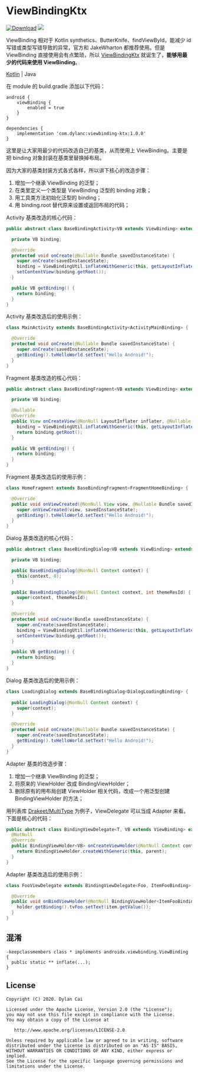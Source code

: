 # ViewBindingKtx

[![Download](https://api.bintray.com/packages/dylancai/maven/viewbinding-ktx/images/download.svg)](https://bintray.com/dylancai/maven/viewbinding-ktx/_latestVersion) [![](https://img.shields.io/badge/License-Apache--2.0-green.svg)](https://github.com/DylanCaiCoding/ViewBindingKtx/blob/master/LICENSE)

ViewBinding 相对于 Kotlin synthetics、ButterKnife、findViewById，能减少 id 写错或类型写错导致的异常，官方和 JakeWharton 都推荐使用。但是 ViewBinding 直接使用会有点繁琐，所以 [ViewBindingKtx](https://github.com/DylanCaiCoding/ViewBindingKtx) 就诞生了，**能够用最少的代码来使用 ViewBinding**。

[Kotlin](https://github.com/DylanCaiCoding/ViewBindingKtx) | Java

在 module 的 build.gradle 添加以下代码：

```
android {
    viewBinding {
        enabled = true
    }
}

dependencies {
    implementation 'com.dylanc:viewbinding-ktx:1.0.0'
}
```

这里是让大家用最少的代码改造自己的基类，从而使用上 ViewBinding。主要是把 binding 对象封装在基类里替换掉布局。

因为大家的基类封装方式各式各样，所以讲下核心的改造步骤：

1. 增加一个继承 ViewBinding 的泛型；
2. 在类里定义一个类型是 ViewBinding 泛型的 binding 对象；
3. 用工具类方法初始化泛型的 binding；
4. 用 binding.root 替代原来设置或返回布局的代码；

Activity 基类改造的核心代码：

```java
public abstract class BaseBindingActivity<VB extends ViewBinding> extends AppCompatActivity {

  private VB binding;

  @Override
  protected void onCreate(@Nullable Bundle savedInstanceState) {
    super.onCreate(savedInstanceState);
    binding = ViewBindingUtil.inflateWithGeneric(this, getLayoutInflater());
    setContentView(binding.getRoot());
  }

  public VB getBinding() {
    return binding;
  }
}
```

Activity 基类改造后的使用示例：

```java
class MainActivity extends BaseBindingActivity<ActivityMainBinding> {

  @Override
  protected void onCreate(@Nullable Bundle savedInstanceState) {
    super.onCreate(savedInstanceState);
    getBinding().tvHelloWorld.setText("Hello Android!");
  }
}
```

Fragment 基类改造的核心代码：

```java
public abstract class BaseBindingFragment<VB extends ViewBinding> extends Fragment {

  private VB binding;

  @Nullable
  @Override
  public View onCreateView(@NonNull LayoutInflater inflater, @Nullable ViewGroup container, @Nullable Bundle savedInstanceState) {
    binding = ViewBindingUtil.inflateWithGeneric(this, getLayoutInflater());
    return binding.getRoot();
  }

  public VB getBinding() {
    return binding;
  }
}
```

Fragment 基类改造后的使用示例：

```java
class HomeFragment extends BaseBindingFragment<FragmentHomeBinding> {

  @Override
  public void onViewCreated(@NonNull View view, @Nullable Bundle savedInstanceState) {
    super.onViewCreated(view, savedInstanceState);
    getBinding().tvHelloWorld.setText("Hello Android!");
  }
}
```

Dialog 基类改造的核心代码：

```java
public abstract class BaseBindingDialog<VB extends ViewBinding> extends Dialog {

  private VB binding;

  public BaseBindingDialog(@NonNull Context context) {
    this(context, 0);
  }

  public BaseBindingDialog(@NonNull Context context, int themeResId) {
    super(context, themeResId);
  }

  @Override
  protected void onCreate(Bundle savedInstanceState) {
    super.onCreate(savedInstanceState);
    binding = ViewBindingUtil.inflateWithGeneric(this, getLayoutInflater());
    setContentView(binding.getRoot());
  }

  public VB getBinding() {
    return binding;
  }
}
```

Dialog 基类改造后的使用示例：

```java
class LoadingDialog extends BaseBindingDialog<DialogLoadingBinding> {
    
  public LoadingDialog(@NonNull Context context) {
    super(context);
  }

  @Override
  protected void onCreate(@Nullable Bundle savedInstanceState) {
    super.onCreate(savedInstanceState);
    getBinding().tvHelloWorld.setText("Hello Android!");
  }
}
```

Adapter 基类的改造步骤：

1. 增加一个继承 ViewBinding 的泛型；
2. 将原来的 ViewHolder 改成 BindingViewHolder；
3. 删除原有的用布局创建 ViewHolder 相关代码，改成一个用泛型创建 BindingViewHolder 的方法；

用列表库 [Drakeet/MultiType]() 为例子，ViewDelegate 可以当成 Adapter 来看。下面是核心的代码：

```java
public abstract class BindingViewDelegate<T, VB extends ViewBinding> extends ItemViewDelegate<T, BindingViewHolder<VB>> {
  @NotNull
  @Override
  public BindingViewHolder<VB> onCreateViewHolder(@NotNull Context context, @NotNull ViewGroup parent) {
    return BindingViewHolder.createWithGeneric(this, parent);
  }
}
```

Adapter 基类改造后的使用示例：

```java
class FooViewDelegate extends BindingViewDelegate<Foo, ItemFooBinding> {

  @Override
  public void onBindViewHolder(@NotNull BindingViewHolder<ItemFooBinding> holder, Foo item) {
    holder.getBinding().tvFoo.setText(item.getValue());
  }
}
```

## 混淆

```
-keepclassmembers class * implements androidx.viewbinding.ViewBinding {
  public static ** inflate(...);
}
```

## License

```
Copyright (C) 2020. Dylan Cai

Licensed under the Apache License, Version 2.0 (the "License");
you may not use this file except in compliance with the License.
You may obtain a copy of the License at

   http://www.apache.org/licenses/LICENSE-2.0

Unless required by applicable law or agreed to in writing, software
distributed under the License is distributed on an "AS IS" BASIS,
WITHOUT WARRANTIES OR CONDITIONS OF ANY KIND, either express or implied.
See the License for the specific language governing permissions and
limitations under the License.
```
